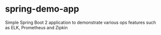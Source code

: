 # spring-demo-app
Simple Spring Boot 2 application to demonstrate various ops features such as ELK, Prometheus and Zipkin
